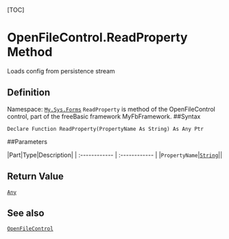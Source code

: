 [TOC]
# OpenFileControl.ReadProperty Method
Loads config from persistence stream
## Definition
Namespace: [`My.Sys.Forms`](My.Sys.Forms.md)
`ReadProperty` is method of the OpenFileControl control, part of the freeBasic framework MyFbFramework.
##Syntax
```freeBasic
Declare Function ReadProperty(PropertyName As String) As Any Ptr
```

##Parameters

|Part|Type|Description|
| :------------ | :------------ |
|`PropertyName`|[`String`]("https://www.freebasic.net/wiki/KeyPgString")||

## Return Value
[`Any`]("https://www.freebasic.net/wiki/KeyPgAny")
## See also
[`OpenFileControl`](OpenFileControl.md)
